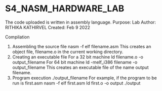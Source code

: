 # S4_NASM_HARDWARE_LAB

The code uploaded is written in assembly language.
Purpose: Lab
Author: RITHIKA KATHIRVEL
Created: Feb 9 2022


Compilation
1. Assembling the source file
nasm -f elf filename.asm
This creates an object file, filename.o in the current working directory.
2. Creating an executable file
For a 32 bit machine
ld filename.o -o output_filename
For 64 bit machine
ld -melf_i386 filename -o output_filename
This creates an executable file of the name output filename.
3. Program execution
./output_filename
For example, if the program to be run is first.asm
nasm -f elf first.asm
ld first.o -o output
./output

